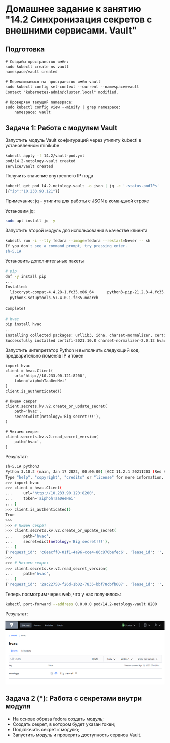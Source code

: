 # Домашнее задание к занятию "14.2 Синхронизация секретов с внешними сервисами. Vault"

## Подготовка

```
# Создаём пространство имён:
sudo kubectl create ns vault
namespace/vault created

# Переключаемся на пространство имён vault
sudo kubectl config set-context --current --namespace=vault
Context "kubernetes-admin@cluster.local" modified.

# Проверяем текущий namespace:
sudo kubectl config view --minify | grep namespace:
    namespace: vault
```

## Задача 1: Работа с модулем Vault

Запустить модуль Vault конфигураций через утилиту kubectl в установленном minikube

```bash
kubectl apply -f 14.2/vault-pod.yml
pod/14.2-netology-vault created
service/vault created
```

Получить значение внутреннего IP пода

```bash
kubectl get pod 14.2-netology-vault -o json | jq -c '.status.podIPs'
[{"ip":"10.233.90.121"}]
```

Примечание: jq - утилита для работы с JSON в командной строке

Установим jq:
```bash
sudo apt install jq -y
```

Запустить второй модуль для использования в качестве клиента

```bash
kubectl run -i --tty fedora --image=fedora --restart=Never -- sh
If you don't see a command prompt, try pressing enter.
sh-5.1#
```

Установить дополнительные пакеты

```bash
# pip
dnf -y install pip
...
Installed:
  libxcrypt-compat-4.4.28-1.fc35.x86_64      python3-pip-21.2.3-4.fc35.noarch
  python3-setuptools-57.4.0-1.fc35.noarch

Complete!

# hvac
pip install hvac
...
Installing collected packages: urllib3, idna, charset-normalizer, certifi, six, requests, hvac
Successfully installed certifi-2021.10.8 charset-normalizer-2.0.12 hvac-0.11.2 idna-3.3 requests-2.27.1 six-1.16.0 urllib3-1.26.9
```

Запустить интепретатор Python и выполнить следующий код, предварительно
поменяв IP и токен

```
import hvac
client = hvac.Client(
    url='http://10.233.90.121:8200',
    token='aiphohTaa0eeHei'
)
client.is_authenticated()

# Пишем секрет
client.secrets.kv.v2.create_or_update_secret(
    path='hvac',
    secret=dict(netology='Big secret!!!'),
)

# Читаем секрет
client.secrets.kv.v2.read_secret_version(
    path='hvac',
)
```

Результат:
```bash
sh-5.1# python3
Python 3.10.2 (main, Jan 17 2022, 00:00:00) [GCC 11.2.1 20211203 (Red Hat 11.2.1-7)] on linux
Type "help", "copyright", "credits" or "license" for more information.
>>> import hvac
>>> client = hvac.Client(
...     url='http://10.233.90.120:8200',
...     token='aiphohTaa0eeHei'
... )
>>> client.is_authenticated()
True
>>>
>>> # Пишем секрет
>>> client.secrets.kv.v2.create_or_update_secret(
...     path='hvac',
...     secret=dict(netology='Big secret!!!'),
... )
{'request_id': 'c6eacff0-01f1-4a96-cce4-86c870befec6', 'lease_id': '', 'renewable': False, 'lease_duration': 0, 'data': {'created_time': '2022-04-21T15:18:52.530232615Z', 'custom_metadata': None, 'deletion_time': '', 'destroyed': False, 'version': 1}, 'wrap_info': None, 'warnings': None, 'auth': None}
>>>
>>> # Читаем секрет
>>> client.secrets.kv.v2.read_secret_version(
...     path='hvac',
... )
{'request_id': '2ac22750-f26d-1b02-7835-bbf78cbfb607', 'lease_id': '', 'renewable': False, 'lease_duration': 0, 'data': {'data': {'netology': 'Big secret!!!'}, 'metadata': {'created_time': '2022-04-21T15:18:52.530232615Z', 'custom_metadata': None, 'deletion_time': '', 'destroyed': False, 'version': 1}}, 'wrap_info': None, 'warnings': None, 'auth': None}
```

Теперь посмотрим через web, что у нас получилось:
```bash
kubectl port-forward --address 0.0.0.0 pod/14.2-netology-vault 8200
```

Результат:

![](https://github.com/VitalyMozhaev/clokub-homeworks/blob/main/14.2-vault/vault_hvac.png)

## Задача 2 (*): Работа с секретами внутри модуля

* На основе образа fedora создать модуль;
* Создать секрет, в котором будет указан токен;
* Подключить секрет к модулю;
* Запустить модуль и проверить доступность сервиса Vault.
